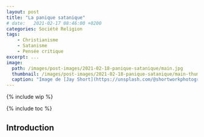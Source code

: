 ```yaml
---
layout: post
title: "La panique satanique"
# date:   2021-02-17 08:46:00 +0200
categories: Société Religion
tags:
    - Christianisme
    - Satanisme
    - Pensée critique
excerpt: ...
image:
  path: /images/post-images/2021-02-18-panique-satanique/main.jpg
  thumbnail: /images/post-images/2021-02-18-panique-satanique/main-thumb-flat.jpg
  caption: "Image de [Jay Short](https://unsplash.com/@shortworkphotography)"
---
```


{% include wip %}

{% include toc %}

## Introduction


<!--
  * https://www.youtube.com/watch?v=plEImKEIRm8
  * https://www.youtube.com/watch?v=iW6UoIjy5F4
  * https://www.vox.com/2016/10/30/13413864/satanic-panic-ritual-abuse-history-explained
  * https://en.wikipedia.org/wiki/Satanic_ritual_abuse
  * https://www.jstor.org/stable/3270557?seq=1
  * https://newsinteractives.cbc.ca/longform/satanic-panic
  * https://www.youtube.com/watch?v=uMijKJg-7rk
  * https://en.wikipedia.org/wiki/McMartin_preschool_trial#Second_trial_and_dismissal
  * https://www.youtube.com/watch?v=fftoZEmwbXk
 -->